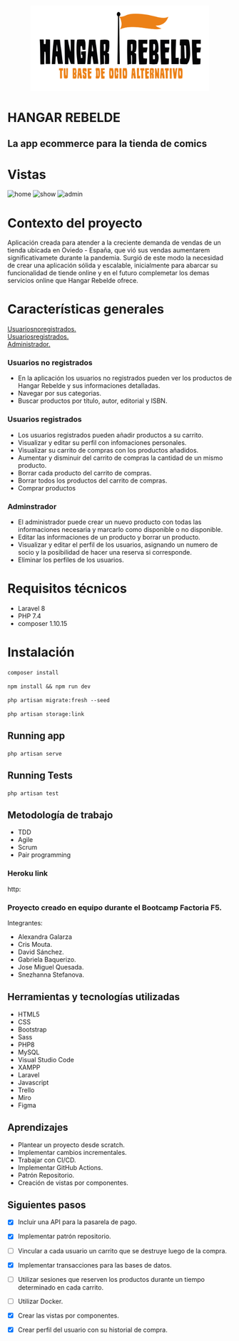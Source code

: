 <p align="center"><img src="public/img/logo.png" width="400"></p>

# HANGAR REBELDE

## La app ecommerce para la tienda de comics

# Vistas

![home](https://user-images.githubusercontent.com/82060703/134808302-c93d090b-8efc-4448-b9ef-723e2c12f836.png)
![show](https://user-images.githubusercontent.com/82060703/134808389-f85eb1a1-a9bd-4539-abef-78d29f4d17dc.png)
![admin](https://user-images.githubusercontent.com/82060703/134808394-585e301c-d9f8-4edf-acf1-aca70198cbb7.png)

# Contexto del proyecto
Aplicación creada para atender a la creciente demanda de vendas de un tienda ubicada en Oviedo - España, que vió sus vendas aumentarem significativamete durante la pandemia. 
Surgió de este modo la necesidad de crear una aplicación sólida y escalable, inicialmente para abarcar su funcionalidad de tiende online y en el futuro complemetar los demas  servicios online que Hangar Rebelde ofrece.

# Características generales

[Usuariosnoregistrados.](#usuariosnoregistrados)  
[Usuariosregistrados.](#usuariosregistrados)  
[Administrador.](#adminstrador)

### Usuarios no registrados

-   En la aplicación los usuarios no registrados pueden ver los productos de Hangar Rebelde y sus informaciones detalladas.
-   Navegar por sus categorias.
-   Buscar productos por título, autor, editorial y ISBN.

### Usuarios registrados

-   Los usuarios registrados pueden añadir productos a su carrito.
-   Visualizar y editar su perfil con infomaciones personales.
-   Visualizar su carrito de compras con los productos añadidos.
-   Aumentar y disminuir del carrito de compras la cantidad de un mismo producto.
-   Borrar cada producto del carrito de compras.
-   Borrar todos los productos del carrito de compras.
-   Comprar productos

### Adminstrador

-   El administrador puede crear un nuevo producto con todas las informaciones necesaria y marcarlo como disponible o no disponible.
-   Editar las informaciones de un producto y borrar un producto.
-   Visualizar y editar el perfil de los usuarios, asignando un numero de socio y la posibilidad de hacer una reserva si corresponde.
-   Eliminar los perfiles de los usuarios.

# Requisitos técnicos

-   Laravel 8
-   PHP 7.4
-   composer 1.10.15

# Instalación

`composer install`

`npm install && npm run dev`

`php artisan migrate:fresh --seed`

`php artisan storage:link`

## Running app

`php artisan serve`

## Running Tests

`php artisan test`

## Metodología de trabajo

-   TDD
-   Agile
-   Scrum
-   Pair programming

### Heroku link

http:

### Proyecto creado en equipo durante el Bootcamp Factoria F5.

Integrantes:

-   Alexandra Galarza
-   Cris Mouta.
-   David Sánchez.
-   Gabriela Baquerizo.
-   Jose Miguel Quesada.
-   Snezhanna Stefanova.

## Herramientas y tecnologías utilizadas
- HTML5
- CSS
- Bootstrap
- Sass
- PHP8
- MySQL
- Visual Studio Code
- XAMPP
- Laravel
- Javascript
- Trello
- Miro
- Figma

## Aprendizajes

-   Plantear un proyecto desde scratch.
-   Implementar cambios incrementales.
-   Trabajar con CI/CD.
-   Implementar GitHub Actions.
-   Patrón Repositorio.
-   Creación de vistas por componentes.

## Siguientes pasos

- [x] Incluir una API para la pasarela de pago.
- [x] Implementar patrón repositorio.
- [ ] Vincular a cada usuario un carrito que se destruye luego de la compra.
- [x] Implementar transacciones para las bases de datos.
- [ ] Utilizar sesiones que reserven los productos durante un tiempo determinado en cada carrito.
- [ ] Utilizar Docker.
- [x] Crear las vistas por componentes.
- [x] Crear perfil del usuario con su historial de compra.


